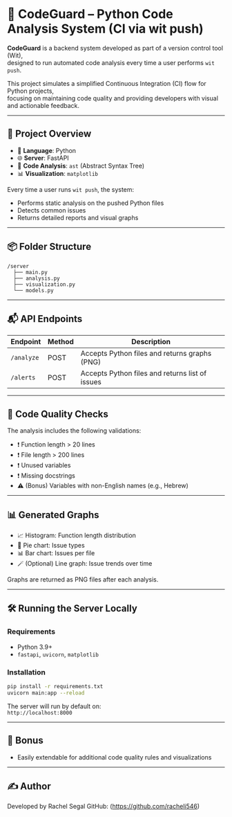 
# 🧠 CodeGuard – Python Code Analysis System (CI via wit push)

**CodeGuard** is a backend system developed as part of a version control tool (Wit),  
designed to run automated code analysis every time a user performs `wit push`.

This project simulates a simplified Continuous Integration (CI) flow for Python projects,  
focusing on maintaining code quality and providing developers with visual and actionable feedback.

---

## 🚀 Project Overview

- 🔧 **Language**: Python  
- 🌐 **Server**: FastAPI  
- 🧠 **Code Analysis**: `ast` (Abstract Syntax Tree)  
- 📊 **Visualization**: `matplotlib`

Every time a user runs `wit push`, the system:
- Performs static analysis on the pushed Python files
- Detects common issues
- Returns detailed reports and visual graphs

---

## 📦 Folder Structure

```
/server
  ├── main.py
  ├── analysis.py
  ├── visualization.py
  └── models.py
```

---

## 📬 API Endpoints

| Endpoint    | Method | Description                           |
|-------------|--------|---------------------------------------|
| `/analyze`  | POST   | Accepts Python files and returns graphs (PNG) |
| `/alerts`   | POST   | Accepts Python files and returns list of issues |

---

## 🧪 Code Quality Checks

The analysis includes the following validations:

- ❗ Function length > 20 lines  
- ❗ File length > 200 lines  
- ❗ Unused variables  
- ❗ Missing docstrings  
- ⚠️ (Bonus) Variables with non-English names (e.g., Hebrew)

---

## 📊 Generated Graphs

- 📈 Histogram: Function length distribution  
- 🥧 Pie chart: Issue types  
- 📊 Bar chart: Issues per file  
- 🪄 (Optional) Line graph: Issue trends over time  

Graphs are returned as PNG files after each analysis.

---

## 🛠️ Running the Server Locally

### Requirements
- Python 3.9+
- `fastapi`, `uvicorn`, `matplotlib`

### Installation

```bash
pip install -r requirements.txt
uvicorn main:app --reload
```

The server will run by default on:  
`http://localhost:8000`

---

## 📌 Bonus
 
- Easily extendable for additional code quality rules and visualizations

---

## ✍️ Author

Developed by Rachel Segal 
GitHub: (https://github.com/racheli546)
